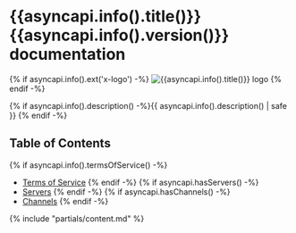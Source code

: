 # {{asyncapi.info().title()}} {{asyncapi.info().version()}} documentation

{% if asyncapi.info().ext('x-logo') -%}
![{{asyncapi.info().title()}} logo]({{asyncapi.info().ext('x-logo')}})
{% endif -%}

{% if asyncapi.info().description() -%}{{ asyncapi.info().description() | safe }}
{% endif -%}

## Table of Contents

{% if asyncapi.info().termsOfService() -%}
* [Terms of Service](#termsOfService)
{% endif -%}
{% if asyncapi.hasServers() -%}
* [Servers](#servers)
{% endif -%}
{% if asyncapi.hasChannels() -%}
* [Channels](#channels)
{% endif -%}

{% include "partials/content.md" %}
